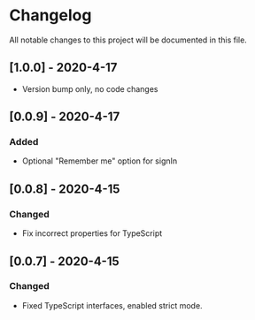 # Changelog
All notable changes to this project will be documented in this file.

## [1.0.0] - 2020-4-17
- Version bump only, no code changes

## [0.0.9] - 2020-4-17

### Added
- Optional "Remember me" option for signIn

## [0.0.8] - 2020-4-15

### Changed
- Fix incorrect properties for TypeScript 

## [0.0.7] - 2020-4-15

### Changed
- Fixed TypeScript interfaces, enabled strict mode.